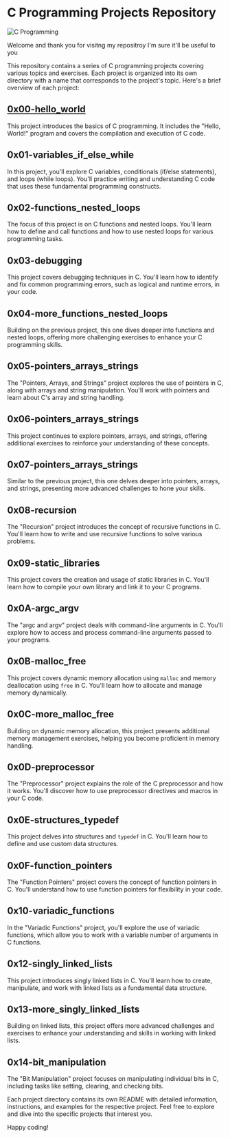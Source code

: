 # C Programming Projects Repository


![C Programming](<img src="https://res.cloudinary.com/practicaldev/image/fetch/s--ABZLfRvT--/c_imagga_scale,f_auto,fl_progressive,h_420,q_auto,w_1000/https/thepracticaldev.s3.amazonaws.com/i/658zy0pc4w7l3x25s79t.jpg" width="300" height="200">)	

Welcome and thank you for visitng my repositroy I'm sure it'll be useful to you

This repository contains a series of C programming projects covering various topics and exercises. Each project is organized into its own directory with a name that corresponds to the project's topic. Here's a brief overview of each project:

## [0x00-hello_world](https://github.com/Sendo-A/alx-low_level_programming/tree/master/0x00-hello_world)

This project introduces the basics of C programming. It includes the "Hello, World!" program and covers the compilation and execution of C code.

## 0x01-variables_if_else_while

In this project, you'll explore C variables, conditionals (if/else statements), and loops (while loops). You'll practice writing and understanding C code that uses these fundamental programming constructs.

## 0x02-functions_nested_loops

The focus of this project is on C functions and nested loops. You'll learn how to define and call functions and how to use nested loops for various programming tasks.

## 0x03-debugging

This project covers debugging techniques in C. You'll learn how to identify and fix common programming errors, such as logical and runtime errors, in your code.

## 0x04-more_functions_nested_loops

Building on the previous project, this one dives deeper into functions and nested loops, offering more challenging exercises to enhance your C programming skills.

## 0x05-pointers_arrays_strings

The "Pointers, Arrays, and Strings" project explores the use of pointers in C, along with arrays and string manipulation. You'll work with pointers and learn about C's array and string handling.

## 0x06-pointers_arrays_strings

This project continues to explore pointers, arrays, and strings, offering additional exercises to reinforce your understanding of these concepts.

## 0x07-pointers_arrays_strings

Similar to the previous project, this one delves deeper into pointers, arrays, and strings, presenting more advanced challenges to hone your skills.

## 0x08-recursion

The "Recursion" project introduces the concept of recursive functions in C. You'll learn how to write and use recursive functions to solve various problems.

## 0x09-static_libraries

This project covers the creation and usage of static libraries in C. You'll learn how to compile your own library and link it to your C programs.

## 0x0A-argc_argv

The "argc and argv" project deals with command-line arguments in C. You'll explore how to access and process command-line arguments passed to your programs.

## 0x0B-malloc_free

This project covers dynamic memory allocation using `malloc` and memory deallocation using `free` in C. You'll learn how to allocate and manage memory dynamically.

## 0x0C-more_malloc_free

Building on dynamic memory allocation, this project presents additional memory management exercises, helping you become proficient in memory handling.

## 0x0D-preprocessor

The "Preprocessor" project explains the role of the C preprocessor and how it works. You'll discover how to use preprocessor directives and macros in your C code.

## 0x0E-structures_typedef

This project delves into structures and `typedef` in C. You'll learn how to define and use custom data structures.

## 0x0F-function_pointers

The "Function Pointers" project covers the concept of function pointers in C. You'll understand how to use function pointers for flexibility in your code.

## 0x10-variadic_functions

In the "Variadic Functions" project, you'll explore the use of variadic functions, which allow you to work with a variable number of arguments in C functions.

## 0x12-singly_linked_lists

This project introduces singly linked lists in C. You'll learn how to create, manipulate, and work with linked lists as a fundamental data structure.

## 0x13-more_singly_linked_lists

Building on linked lists, this project offers more advanced challenges and exercises to enhance your understanding and skills in working with linked lists.

## 0x14-bit_manipulation

The "Bit Manipulation" project focuses on manipulating individual bits in C, including tasks like setting, clearing, and checking bits.

Each project directory contains its own README with detailed information, instructions, and examples for the respective project. Feel free to explore and dive into the specific projects that interest you.

Happy coding!

